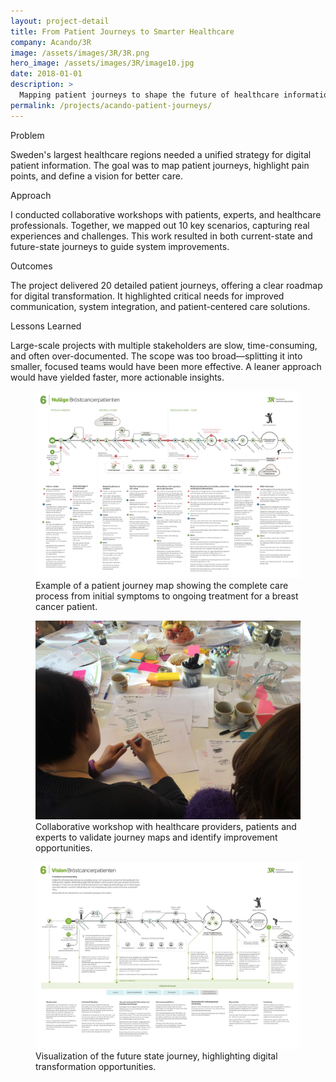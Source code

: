 ```yaml
---
layout: project-detail
title: From Patient Journeys to Smarter Healthcare
company: Acando/3R
image: /assets/images/3R/3R.png
hero_image: /assets/images/3R/image10.jpg
date: 2018-01-01
description: >
  Mapping patient journeys to shape the future of healthcare information systems in Sweden.
permalink: /projects/acando-patient-journeys/
---
```


<div class="project-grid">
  <div class="grid-headline">Problem</div>
  <div class="grid-content">
    <p>Sweden's largest healthcare regions needed a unified strategy for digital patient information. The goal was to map patient journeys, highlight pain points, and define a vision for better care.</p>
  </div>
  
  <div class="grid-headline">Approach</div>
  <div class="grid-content">
    <p>I conducted collaborative workshops with patients, experts, and healthcare professionals. Together, we mapped out 10 key scenarios, capturing real experiences and challenges. This work resulted in both current-state and future-state journeys to guide system improvements.</p>
  </div>

  <div class="grid-headline">Outcomes</div>
  <div class="grid-content">
    <p>The project delivered 20 detailed patient journeys, offering a clear roadmap for digital transformation. It highlighted critical needs for improved communication, system integration, and patient-centered care solutions.</p>
  </div>

  <div class="grid-headline">Lessons Learned</div>
  <div class="grid-content">
    <p>Large-scale projects with multiple stakeholders are slow, time-consuming, and often over-documented. The scope was too broad—splitting it into smaller, focused teams would have been more effective. A leaner approach would have yielded faster, more actionable insights.</p>
  </div>
</div>

<figure class="project-image">
  <img src="/assets/images/3R/image9.jpeg" alt="3R Patient Journey Map">
  <figcaption>Example of a patient journey map showing the complete care process from initial symptoms to ongoing treatment for a breast cancer patient.</figcaption>
</figure>

<figure class="project-image">
  <img src="/assets/images/3R/image16.jpg" alt="Workshop session with healthcare providers">
  <figcaption>Collaborative workshop with healthcare providers, patients and experts to validate journey maps and identify improvement opportunities.</figcaption>
</figure>

<figure class="project-image">
  <img src="/assets/images/3R/image11.jpeg" alt="Future state journey visualization">
  <figcaption>Visualization of the future state journey, highlighting digital transformation opportunities.</figcaption>
</figure>